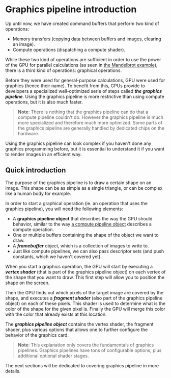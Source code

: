 # Graphics pipeline introduction

Up until now, we have created command buffers that perform two kind of operations:

- Memory transfers (copying data between buffers and images, clearing an image).
- Compute operations (dispatching a compute shader).

While these two kind of operations are sufficient in order to use the power of the GPU for
parallel calculations (as seen in [the Mandelbrot example](/guide/mandelbrot)), there is a third
kind of operations: graphical operations.

Before they were used for general-purpose calculations, GPU were used for graphics (hence their
name). To benefit from this, GPUs provide to developers a specialized well-optimized serie of steps
called ***the graphics pipeline***. Using the graphics pipeline is more restrictive than using
compute operations, but it is also much faster.

> **Note**: There is nothing that the graphics pipeline can do that a compute pipeline couldn't do.
> However the graphics pipeline is much more specialized and therefore much more optimized. Some
> parts of the graphics pipeline are generally handled by dedicated chips on the hardware.

Using the graphics pipeline can look complex if you haven't done any graphics programming before,
but it is essential to understand it if you want to render images in an efficient way.

## Quick introduction

The purpose of the graphics pipeline is to draw a certain shape on an image. This shape can be as
simple as a single triangle, or can be complex like a human body for example.

In order to start a graphical operation (ie. an operation that uses the graphics pipeline), you
will need the following elements:

- A **graphics pipeline object** that describes the way the GPU should behavior, similar to the
  way [a compute pipeline object](/guide/compute-pipeline) describes a compute operation.
- One or multiple buffers containing the shape of the object we want to draw.
- A ***framebuffer*** object, which is a collection of images to write to.
- Just like compute pipelines, we can also pass descriptor sets (and push constants, which we
  haven't covered yet).

When you start a graphics operation, the GPU will start by executing a ***vertex shader*** (that
is part of the graphics pipeline object) on each vertex of the shape that you want to draw. This
first step will allow you to position the shape on the screen.

Then the GPU finds out which pixels of the target image are covered by the shape, and executes a
***fragment shader*** (also part of the graphics pipeline object) on each of these pixels. This
shader is used to determine what is the color of the shape for the given pixel is. Finally the
GPU will merge this color with the color that already exists at this location.

The ***graphics pipeline object*** contains the vertex shader, the fragment shader, plus various
options that allows one to further configure the behavior of the graphics card.

> **Note**: This explanation only covers the fundamentals of graphics pipelines. Graphics pipelines
> have tons of configurable options, plus additional optional shader stages.

The next sections will be dedicated to covering graphics pipeline in more details.
